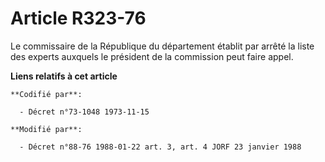# Article R323-76

Le commissaire de la République du département établit par arrêté la liste des experts auxquels le président de la commission
peut faire appel.

**Liens relatifs à cet article**

	**Codifié par**:

	  - Décret n°73-1048 1973-11-15

	**Modifié par**:

	  - Décret n°88-76 1988-01-22 art. 3, art. 4 JORF 23 janvier 1988
